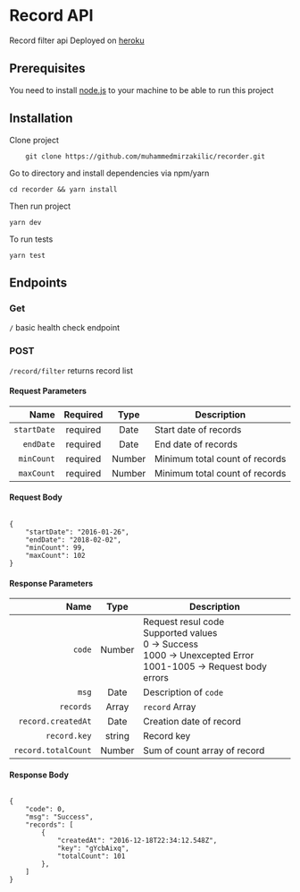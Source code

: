 # Record API

Record filter api
Deployed on [heroku](https://records.herokuapp.com/)

## Prerequisites

You need to install [node.js](https://nodejs.org) to your machine to be able to run this project

## Installation

Clone project

```
    git clone https://github.com/muhammedmirzakilic/recorder.git
```

Go to directory and install dependencies via npm/yarn

```
cd recorder && yarn install
```

Then run project

```
yarn dev
```

To run tests

```
yarn test
```

## Endpoints

### Get

`/` basic health check endpoint

### POST

`/record/filter` returns record list

#### Request Parameters

|        Name | Required |  Type  | Description                    |
| ----------: | :------: | :----: | ------------------------------ |
| `startDate` | required |  Date  | Start date of records          |
|   `endDate` | required |  Date  | End date of records            |
|  `minCount` | required | Number | Minimum total count of records |
|  `maxCount` | required | Number | Minimum total count of records |

#### Request Body

```

{
    "startDate": "2016-01-26",
    "endDate": "2018-02-02",
    "minCount": 99,
    "maxCount": 102
}

```

#### Response Parameters

|                Name |  Type  | Description                                                                                                                        |
| ------------------: | :----: | ---------------------------------------------------------------------------------------------------------------------------------- |
|              `code` | Number | Request resul code <br/> Supported values <br/> 0 -> Success <br/> 1000 -> Unexcepted Error <br/> 1001-1005 -> Request body errors |
|               `msg` |  Date  | Description of `code`                                                                                                              |
|           `records` | Array  | `record` Array                                                                                                                     |
|  `record.createdAt` |  Date  | Creation date of record                                                                                                            |
|        `record.key` | string | Record key                                                                                                                         |
| `record.totalCount` | Number | Sum of count array of record                                                                                                       |

#### Response Body

```

{
    "code": 0,
    "msg": "Success",
    "records": [
        {
            "createdAt": "2016-12-18T22:34:12.548Z",
            "key": "gYcbAixq",
            "totalCount": 101
        },
    ]
}
```

